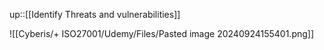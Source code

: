 up::[[Identify Threats and vulnerabilities]]

![[Cyberis/+ ISO27001/Udemy/Files/Pasted image 20240924155401.png]]